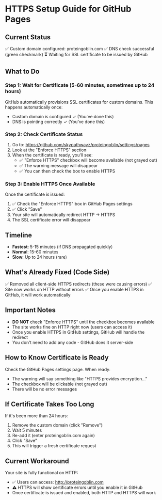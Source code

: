 # HTTPS Setup Guide for GitHub Pages

## Current Status
✅ Custom domain configured: proteingoblin.com
✅ DNS check successful (green checkmark)
⏳ Waiting for SSL certificate to be issued by GitHub

## What to Do

### Step 1: Wait for Certificate (5-60 minutes, sometimes up to 24 hours)
GitHub automatically provisions SSL certificates for custom domains. This happens automatically once:
- Custom domain is configured ✓ (You've done this)
- DNS is pointing correctly ✓ (You've done this)

### Step 2: Check Certificate Status
1. Go to: https://github.com/skypathwayz/proteingoblin/settings/pages
2. Look at the "Enforce HTTPS" section
3. When the certificate is ready, you'll see:
   - ✅ "Enforce HTTPS" checkbox will become available (not grayed out)
   - ✅ The warning message will disappear
   - ✅ You can then check the box to enable HTTPS

### Step 3: Enable HTTPS Once Available
Once the certificate is issued:
1. ✅ Check the "Enforce HTTPS" box in GitHub Pages settings
2. ✅ Click "Save"
3. Your site will automatically redirect HTTP → HTTPS
4. The SSL certificate error will disappear

## Timeline
- **Fastest**: 5-15 minutes (if DNS propagated quickly)
- **Normal**: 15-60 minutes
- **Slow**: Up to 24 hours (rare)

## What's Already Fixed (Code Side)
✅ Removed all client-side HTTPS redirects (these were causing errors)
✅ Site now works on HTTP without errors
✅ Once you enable HTTPS in GitHub, it will work automatically

## Important Notes
- **DO NOT** check "Enforce HTTPS" until the checkbox becomes available
- The site works fine on HTTP right now (users can access it)
- Once you enable HTTPS in GitHub settings, GitHub will handle the redirect
- You don't need to add any code - GitHub does it server-side

## How to Know Certificate is Ready
Check the GitHub Pages settings page. When ready:
- The warning will say something like "HTTPS provides encryption..."
- The checkbox will be clickable (not grayed out)
- There will be no error messages

## If Certificate Takes Too Long
If it's been more than 24 hours:
1. Remove the custom domain (click "Remove")
2. Wait 5 minutes
3. Re-add it (enter proteingoblin.com again)
4. Click "Save"
5. This will trigger a fresh certificate request

## Current Workaround
Your site is fully functional on HTTP:
- ✅ Users can access: http://proteingoblin.com
- ⚠️ HTTPS will show certificate errors until you enable it in GitHub
- Once certificate is issued and enabled, both HTTP and HTTPS will work
